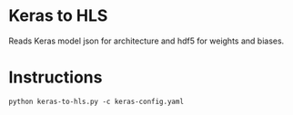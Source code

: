 # Keras to HLS 

Reads Keras model json for architecture and hdf5 for weights and biases.

# Instructions 

```python keras-to-hls.py -c keras-config.yaml```